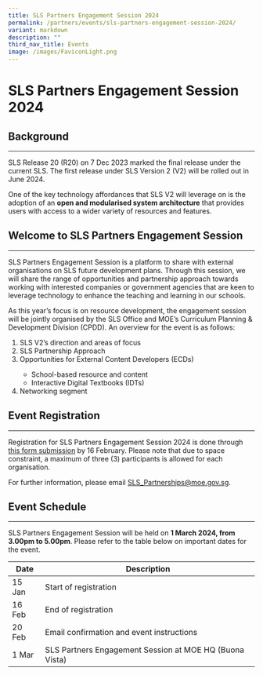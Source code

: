 ```yaml
---
title: SLS Partners Engagement Session 2024
permalink: /partners/events/sls-partners-engagement-session-2024/
variant: markdown
description: ""
third_nav_title: Events
image: /images/FaviconLight.png
---
```

<h1>SLS Partners Engagement Session 2024</h1>
<h2>Background</h2>
<hr>
<p>SLS Release 20 (R20) on 7 Dec 2023 marked the final release under the current SLS. The first release under SLS Version 2 (V2) will be rolled out in June 2024.</p>
<p>One of the key technology affordances that SLS V2 will leverage on is the adoption of an <strong>open and modularised system architecture</strong> that provides users with access to a wider variety of resources and features.</p>
<h2>Welcome to SLS Partners Engagement Session</h2>
<hr>
<p>SLS Partners Engagement Session is a platform to share with external organisations on SLS future development plans. Through this session, we will share the range of opportunities and partnership approach towards working with interested companies or government agencies that are keen to leverage technology to enhance the teaching and learning in our schools.</p>
<p>As this year’s focus is on resource development, the engagement session will be jointly organised by the SLS Office and MOE’s Curriculum Planning &amp; Development Division (CPDD). An overview for the event is as follows:</p>
<ol>
<li>SLS V2’s direction and areas of focus</li>
<li>SLS Partnership Approach</li>
<li>Opportunities for External Content Developers (ECDs)</li>
<ul>
<li>School-based resource and content</li>
<li>Interactive Digital Textbooks (IDTs)</li>
</ul>
<li>Networking segment</li>
</ol>
<h2>Event Registration</h2>
<hr>
<p>Registration for SLS Partners Engagement Session 2024 is done through <a target="_blank" href="https://www.go.gov.sg/slspes2024">this form submission</a> by 16 February. Please note that due to space constraint, a maximum of three (3) participants is allowed for each organisation.</p>
<p>For further information, please email <a target="_blank" href="mailto:SLS_Partnerships@moe.gov.sg">SLS_Partnerships@moe.gov.sg</a>.</p>
<h2> Event Schedule</h2>
<hr>
<p>SLS Partners Engagement Session will be held on <strong>1 March 2024, from 3.00pm to 5.00pm</strong>. Please refer to the table below on important dates for the event.</p>
<table>
  <thead>
    <tr>
      <th>Date</th>
      <th>Description</th>
    </tr>
  </thead>
  <tbody>
    <tr>
      <td>15 Jan</td>
      <td>Start of registration</td>
    </tr>
    <tr>
      <td>16 Feb</td>
      <td>End of registration</td>
    </tr>
    <tr>
      <td>20 Feb</td>
      <td>Email confirmation and event instructions</td>
    </tr>
    <tr>
      <td>1 Mar</td>
      <td>SLS Partners Engagement Session at MOE HQ (Buona Vista)</td>
    </tr>
  </tbody>
</table>